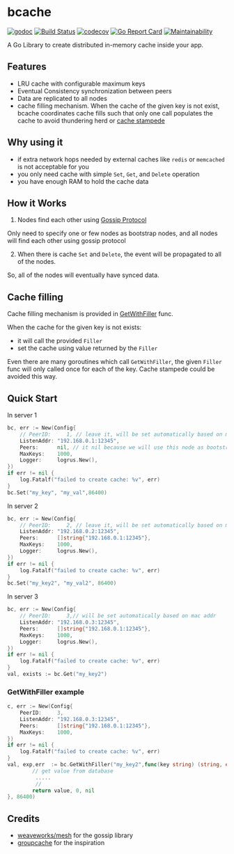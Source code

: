 # bcache

[![godoc](https://godoc.org/github.com/iwanbk/bcache?status.svg)](http://godoc.org/github.com/iwanbk/bcache)
[![Build Status](https://travis-ci.org/iwanbk/bcache.svg?branch=master)](https://travis-ci.org/iwanbk/bcache)
[![codecov](https://codecov.io/gh/iwanbk/bcache/branch/master/graph/badge.svg)](https://codecov.io/gh/iwanbk/bcache)
[![Go Report Card](https://goreportcard.com/badge/github.com/iwanbk/bcache)](https://goreportcard.com/report/github.com/iwanbk/bcache)
[![Maintainability](https://api.codeclimate.com/v1/badges/0535095fdd215f2e22ad/maintainability)](https://codeclimate.com/github/iwanbk/bcache/maintainability)

A Go Library to create distributed in-memory cache inside your app.

## Features

- LRU cache with configurable maximum keys
- Eventual Consistency synchronization between peers
- Data are replicated to all nodes
- cache filling mechanism. When the cache of the given key is not exist, bcache coordinates cache fills such that only one call populates the cache to avoid thundering herd or [cache stampede](https://en.wikipedia.org/wiki/Cache_stampede)

## Why using it

- if extra network hops needed by external caches like `redis` or `memcached` is not acceptable for you
- you only need cache with simple `Set`, `Get`, and `Delete` operation
- you have enough RAM to hold the cache data

## How it Works

1. Nodes find each other using [Gossip Protocol](https://en.wikipedia.org/wiki/Gossip_protocol)

Only need to specify one or few nodes as bootstrap nodes, and all nodes will find each other using gossip protocol

2. When there is cache `Set` and `Delete`, the event will be propagated to all of the nodes.

So, all of the nodes will eventually have synced data.



## Cache filling

Cache filling mechanism is provided in [GetWithFiller](https://godoc.org/github.com/iwanbk/bcache#Bcache.GetWithFiller) func.

When the cache for the given key is not exists:
- it will call the provided `Filler`
- set the cache using value returned by the `Filler`

Even there are many goroutines which call `GetWithFiller`, the given `Filler` func
will only called once for each of the key.
Cache stampede could be avoided this way.

## Quick Start

In server 1
```go
bc, err := New(Config{
	// PeerID:     1, // leave it, will be set automatically based on mac addr
	ListenAddr: "192.168.0.1:12345",
	Peers:      nil, // it nil because we will use this node as bootstrap node
	MaxKeys:    1000,
	Logger:     logrus.New(),
})
if err != nil {
    log.Fatalf("failed to create cache: %v", err)
}
bc.Set("my_key", "my_val",86400)
```

In server 2
```go
bc, err := New(Config{
	// PeerID:     2, // leave it, will be set automatically based on mac addr
	ListenAddr: "192.168.0.2:12345",
	Peers:      []string{"192.168.0.1:12345"},
	MaxKeys:    1000,
	Logger:     logrus.New(),
})
if err != nil {
    log.Fatalf("failed to create cache: %v", err)
}
bc.Set("my_key2", "my_val2", 86400)
```

In server 3
```go
bc, err := New(Config{
	// PeerID:     3,// will be set automatically based on mac addr
	ListenAddr: "192.168.0.3:12345",
	Peers:      []string{"192.168.0.1:12345"},
	MaxKeys:    1000,
	Logger:     logrus.New(),
})
if err != nil {
    log.Fatalf("failed to create cache: %v", err)
}
val, exists := bc.Get("my_key2")
```

### GetWithFiller example

```go
c, err := New(Config{
	PeerID:     3,
	ListenAddr: "192.168.0.3:12345",
	Peers:      []string{"192.168.0.1:12345"},
	MaxKeys:    1000,
})
if err != nil {
    log.Fatalf("failed to create cache: %v", err)
}
val, exp,err  := bc.GetWithFiller("my_key2",func(key string) (string, error) {
        // get value from database
         .....
         //
		return value, 0, nil
}, 86400)
```

## Credits

- [weaveworks/mesh](https://github.com/weaveworks/mesh) for the gossip library
- [groupcache](https://github.com/golang/groupcache) for the inspiration